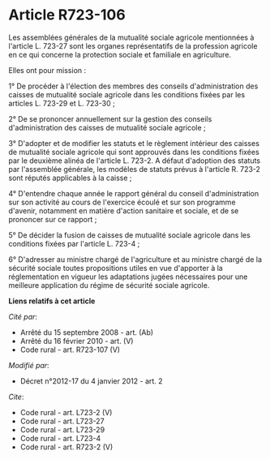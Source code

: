 # Article R723-106

Les assemblées générales de la mutualité sociale agricole mentionnées à l'article L. 723-27 sont les organes représentatifs
de la profession agricole en ce qui concerne la protection sociale et familiale en agriculture. 

Elles ont pour mission : 

1° De procéder à l'élection des membres des conseils d'administration des caisses de mutualité sociale agricole dans les
conditions fixées par les articles L. 723-29 et L. 723-30 ; 

2° De se prononcer annuellement sur la gestion des conseils d'administration des caisses de mutualité sociale agricole ; 

3° D'adopter et de modifier les statuts et le règlement intérieur des caisses de mutualité sociale agricole qui sont
approuvés dans les conditions fixées par le deuxième alinéa de l'article L. 723-2. A défaut d'adoption des statuts par
l'assemblée générale, les modèles de statuts prévus à l'article R. 723-2 sont réputés applicables à la caisse ; 

4° D'entendre chaque année le rapport général du conseil d'administration sur son activité au cours de l'exercice écoulé et
sur son programme d'avenir, notamment en matière d'action sanitaire et sociale, et de se prononcer sur ce rapport ; 

5° De décider la fusion de caisses de mutualité sociale agricole dans les conditions fixées par l'article L. 723-4 ; 

6° D'adresser au ministre chargé de l'agriculture et au ministre chargé de la sécurité sociale toutes propositions utiles en
vue d'apporter à la réglementation en vigueur les adaptations jugées nécessaires pour une meilleure application du régime de
sécurité sociale agricole.

**Liens relatifs à cet article**

_Cité par_:

  - Arrêté du 15 septembre 2008 - art. (Ab)
  - Arrêté du 16 février 2010 - art. (V)
  - Code rural - art. R723-107 (V)

_Modifié par_:

  - Décret n°2012-17 du 4 janvier 2012 - art. 2

_Cite_:

  - Code rural - art. L723-2 (V)
  - Code rural - art. L723-27
  - Code rural - art. L723-29
  - Code rural - art. L723-4
  - Code rural - art. R723-2 (V)

